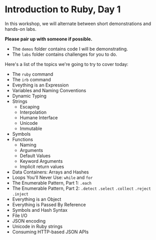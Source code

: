 # Introduction to Ruby, Day 1

In this workshop, we will alternate between short demonstrations
and hands-on labs.

**Please pair up with someone if possible.**

* The `demos` folder contains code I will be demonstrating.
* The `labs` folder contains challenges for you to do.

Here's a list of the topics we're going to try to cover today:

* The `ruby` command
* The `irb` command
* Eveything is an Expression
* Variables and Naming Conventions
* Dynamic Typing
* Strings
  * Escaping
  * Interpolation
  * Humane Interface
  * Unicode
  * Immutable
* Symbols
* Functions
  * Naming
  * Arguments
  * Default Values
  * Keyword Arguments
  * Implicit return values
* Data Containers: Arrays and Hashes
* Loops You'll Never Use: `while` and `for`
* The Enumerable Pattern, Part 1: `.each`
* The Enumerable Pattern, Part 2: `.detect` `.select` `.collect` `.reject` `.inject`
* Everything is an Object
* Everything is Passed By Reference
* Symbols and Hash Syntax
* File I/O
* JSON encoding
* Unicode in Ruby strings
* Consuming HTTP-based JSON APIs

